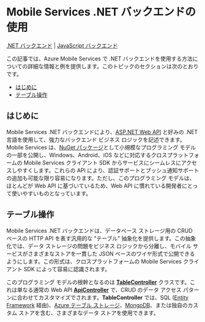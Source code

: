 <properties linkid="mobile-services-dotnet-backend-how-to-use" urlDisplayName="Use the Mobile Services .NET Backend" pageTitle="Use the Mobile Services .NET Backend - Azure Mobile Services" metaKeywords="" description="Learn the details of the .NET Backend programming model for Azure Mobile Services, including how to work with table data, APIs, authentication, and scheduled jobs" metaCanonical="" services="" documentationCenter="Mobile" title="Use the Mobile Services .NET Backend" authors="yavorg" solutions="" manager="" editor="mollybos" />

<tags ms.service="mobile-services" ms.workload="mobile" ms.tgt_pltfrm="mobile-multiple" ms.devlang="multiple" ms.topic="article" ms.date="01/01/1900" ms.author="yavorg"></tags>

# Mobile Services .NET バックエンドの使用

<div class="dev-center-tutorial-subselector"><a href="/ja-jp/documentation/articles/mobile-services-dotnet-backend-how-to-use/" title=".NET バックエンド" class="current">.NET バックエンド</a> |  <a href="/ja-jp/documentation/articles/mobile-services-how-to-use-server-scripts/"  title="JavaScript バックエンド">JavaScript バックエンド</a></div>

この記事では、Azure Mobile Services で .NET バックエンドを使用する方法についての詳細な情報と例を提供します。このトピックのセクションは次のとおりです。

-   [はじめに][はじめに]
-   [テーブル操作][テーブル操作]

## <a name="intro"></a> はじめに

Mobile Services .NET バックエンドにより、[ASP.NET Web API][ASP.NET Web API] と好みの .NET 言語を使用して、強力なバックエンド ビジネス ロジックを記述できます。Mobile Services は、[NuGet パッケージ][NuGet パッケージ]として小規模なプログラミング モデルの一部を公開し、Windows、Android、iOS などに対応するクロスプラットフォームの Mobile Services クライアント SDK からサービスにシームレスにアクセスしやすくします。これらの API により、認証サポートとプッシュ通知サポートの追加も可能な限り容易になります。ただし、このプログラミング モデルは、ほとんどが Web API に基づいているため、Web API に慣れている開発者にとって使いやすいものとなっています。

## <a name="table-scripts"></a>テーブル操作

Mobile Services .NET バックエンドは、データベース ストレージ用の CRUD ベースの HTTP API を表す汎用的な "テーブル" 抽象化を提供します。この抽象化では、データ ストレージの問題をビジネス ロジックから分離し、モバイル サービスがさまざまなストアを一貫した JSON ベースのワイヤ形式で公開できるようにします。この形式は、クロスプラットフォームの Mobile Services クライアント SDK によって容易に認識されます。

このプログラミング モデルの根幹となるのは [**TableController<t>**][**TableController<t>**] クラスです。これは単なる通常の Web API [**ApiController**][**ApiController**] で、CRUD のデータ アクセス パターンに合わせてカスタマイズでされます。**TableController** では、SQL ([Entity Framework][Entity Framework] 経由)、[Azure テーブル ストレージ][Azure テーブル ストレージ]、[MongoDB][MongoDB]、または独自のカスタム ストアを含む、さまざまなデータ ストアを使用できます。

  [.NET バックエンド]: /ja-jp/documentation/articles/mobile-services-dotnet-backend-how-to-use/ ".NET バックエンド"
  [JavaScript バックエンド]: /ja-jp/documentation/articles/mobile-services-how-to-use-server-scripts/ "JavaScript バックエンド"
  [はじめに]: #intro
  [テーブル操作]: #table-scripts
  [ASP.NET Web API]: http://www.asp.net/web-api
  [NuGet パッケージ]: http://www.nuget.org/packages?q=%22mobile+services+.net+backend%22
  [**TableController<t>**]: http://msdn.microsoft.com/library/dn643359.aspx
  [**ApiController**]: http://msdn.microsoft.com/library/system.web.http.apicontroller.aspx
  [Entity Framework]: http://msdn.microsoft.com/data/ef.aspx
  [Azure テーブル ストレージ]: http://azure.microsoft.com/documentation/services/storage/
  [MongoDB]: http://www.mongodb.org

